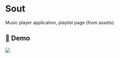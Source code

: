 # Sout
Music player application, playlist page (from assets).

## 📸 Demo
<div>
<img src="https://github.com/e-khalifa/EasyPOS/blob/main/assets/screenshots/demo.gif">
<div>
